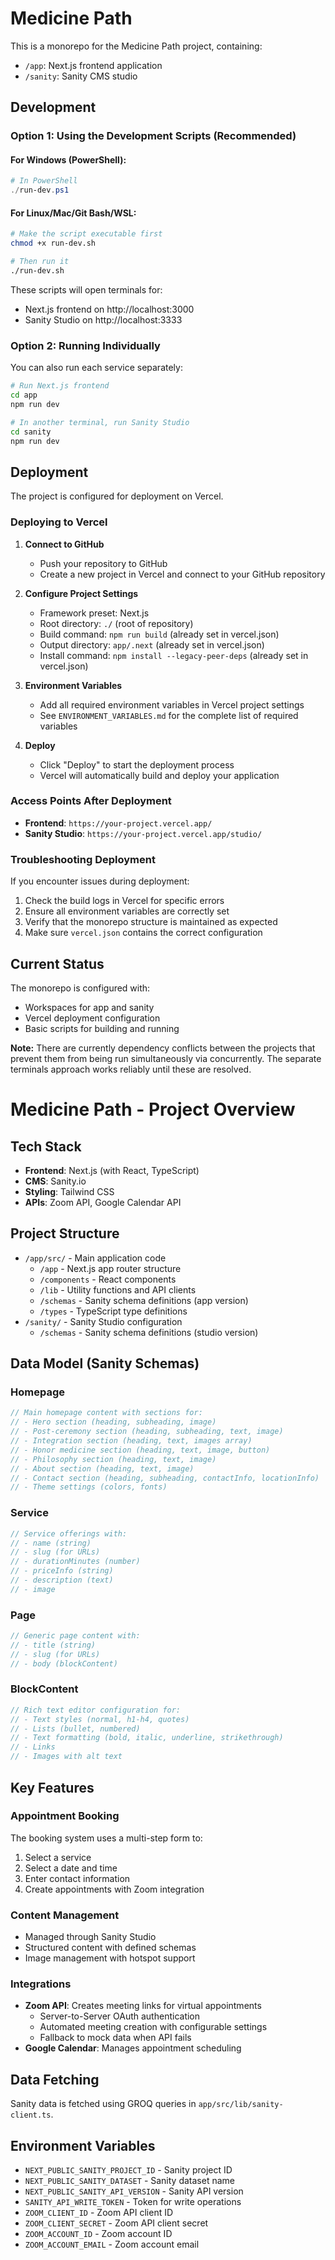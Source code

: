 # Medicine Path

This is a monorepo for the Medicine Path project, containing:

- `/app`: Next.js frontend application
- `/sanity`: Sanity CMS studio

## Development

### Option 1: Using the Development Scripts (Recommended)

#### For Windows (PowerShell):

```powershell
# In PowerShell
./run-dev.ps1
```

#### For Linux/Mac/Git Bash/WSL:

```bash
# Make the script executable first
chmod +x run-dev.sh

# Then run it
./run-dev.sh
```

These scripts will open terminals for:
- Next.js frontend on http://localhost:3000
- Sanity Studio on http://localhost:3333

### Option 2: Running Individually

You can also run each service separately:

```bash
# Run Next.js frontend
cd app
npm run dev

# In another terminal, run Sanity Studio
cd sanity
npm run dev
```

## Deployment

The project is configured for deployment on Vercel.

### Deploying to Vercel

1. **Connect to GitHub**
   - Push your repository to GitHub
   - Create a new project in Vercel and connect to your GitHub repository

2. **Configure Project Settings**
   - Framework preset: Next.js
   - Root directory: `./` (root of repository)
   - Build command: `npm run build` (already set in vercel.json)
   - Output directory: `app/.next` (already set in vercel.json)
   - Install command: `npm install --legacy-peer-deps` (already set in vercel.json)

3. **Environment Variables**
   - Add all required environment variables in Vercel project settings
   - See `ENVIRONMENT_VARIABLES.md` for the complete list of required variables

4. **Deploy**
   - Click "Deploy" to start the deployment process
   - Vercel will automatically build and deploy your application

### Access Points After Deployment

- **Frontend**: `https://your-project.vercel.app/`
- **Sanity Studio**: `https://your-project.vercel.app/studio/`

### Troubleshooting Deployment

If you encounter issues during deployment:

1. Check the build logs in Vercel for specific errors
2. Ensure all environment variables are correctly set
3. Verify that the monorepo structure is maintained as expected
4. Make sure `vercel.json` contains the correct configuration

## Current Status

The monorepo is configured with:
- Workspaces for app and sanity
- Vercel deployment configuration
- Basic scripts for building and running

**Note:** There are currently dependency conflicts between the projects that prevent them from being run simultaneously via concurrently. The separate terminals approach works reliably until these are resolved.

# Medicine Path - Project Overview

## Tech Stack
- **Frontend**: Next.js (with React, TypeScript)
- **CMS**: Sanity.io
- **Styling**: Tailwind CSS
- **APIs**: Zoom API, Google Calendar API

## Project Structure
- `/app/src/` - Main application code
  - `/app` - Next.js app router structure
  - `/components` - React components
  - `/lib` - Utility functions and API clients
  - `/schemas` - Sanity schema definitions (app version)
  - `/types` - TypeScript type definitions
- `/sanity/` - Sanity Studio configuration
  - `/schemas` - Sanity schema definitions (studio version)

## Data Model (Sanity Schemas)

### Homepage
```typescript
// Main homepage content with sections for:
// - Hero section (heading, subheading, image)
// - Post-ceremony section (heading, subheading, text, image)
// - Integration section (heading, text, images array)
// - Honor medicine section (heading, text, image, button)
// - Philosophy section (heading, text, image)
// - About section (heading, text, image)
// - Contact section (heading, subheading, contactInfo, locationInfo)
// - Theme settings (colors, fonts)
```

### Service
```typescript
// Service offerings with:
// - name (string)
// - slug (for URLs)
// - durationMinutes (number)
// - priceInfo (string)
// - description (text)
// - image
```

### Page
```typescript
// Generic page content with:
// - title (string)
// - slug (for URLs)
// - body (blockContent)
```

### BlockContent
```typescript
// Rich text editor configuration for:
// - Text styles (normal, h1-h4, quotes)
// - Lists (bullet, numbered)
// - Text formatting (bold, italic, underline, strikethrough)
// - Links
// - Images with alt text
```

## Key Features

### Appointment Booking
The booking system uses a multi-step form to:
1. Select a service
2. Select a date and time
3. Enter contact information
4. Create appointments with Zoom integration

### Content Management
- Managed through Sanity Studio
- Structured content with defined schemas
- Image management with hotspot support

### Integrations
- **Zoom API**: Creates meeting links for virtual appointments
  - Server-to-Server OAuth authentication
  - Automated meeting creation with configurable settings
  - Fallback to mock data when API fails
- **Google Calendar**: Manages appointment scheduling

## Data Fetching
Sanity data is fetched using GROQ queries in `app/src/lib/sanity-client.ts`.

## Environment Variables
- `NEXT_PUBLIC_SANITY_PROJECT_ID` - Sanity project ID
- `NEXT_PUBLIC_SANITY_DATASET` - Sanity dataset name
- `NEXT_PUBLIC_SANITY_API_VERSION` - Sanity API version
- `SANITY_API_WRITE_TOKEN` - Token for write operations
- `ZOOM_CLIENT_ID` - Zoom API client ID
- `ZOOM_CLIENT_SECRET` - Zoom API client secret
- `ZOOM_ACCOUNT_ID` - Zoom account ID
- `ZOOM_ACCOUNT_EMAIL` - Zoom account email 